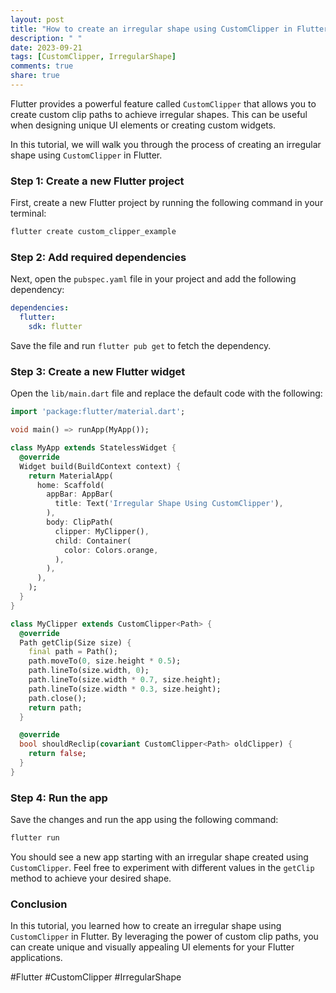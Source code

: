 ```yaml
---
layout: post
title: "How to create an irregular shape using CustomClipper in Flutter"
description: " "
date: 2023-09-21
tags: [CustomClipper, IrregularShape]
comments: true
share: true
---
```


Flutter provides a powerful feature called `CustomClipper` that allows you to create custom clip paths to achieve irregular shapes. This can be useful when designing unique UI elements or creating custom widgets.

In this tutorial, we will walk you through the process of creating an irregular shape using `CustomClipper` in Flutter.

### Step 1: Create a new Flutter project

First, create a new Flutter project by running the following command in your terminal:

```dart
flutter create custom_clipper_example
```

### Step 2: Add required dependencies

Next, open the `pubspec.yaml` file in your project and add the following dependency:

```yaml
dependencies:
  flutter:
    sdk: flutter
```

Save the file and run `flutter pub get` to fetch the dependency.

### Step 3: Create a new Flutter widget

Open the `lib/main.dart` file and replace the default code with the following:

```dart
import 'package:flutter/material.dart';

void main() => runApp(MyApp());

class MyApp extends StatelessWidget {
  @override
  Widget build(BuildContext context) {
    return MaterialApp(
      home: Scaffold(
        appBar: AppBar(
          title: Text('Irregular Shape Using CustomClipper'),
        ),
        body: ClipPath(
          clipper: MyClipper(),
          child: Container(
            color: Colors.orange,
          ),
        ),
      ),
    );
  }
}

class MyClipper extends CustomClipper<Path> {
  @override
  Path getClip(Size size) {
    final path = Path();
    path.moveTo(0, size.height * 0.5);
    path.lineTo(size.width, 0);
    path.lineTo(size.width * 0.7, size.height);
    path.lineTo(size.width * 0.3, size.height);
    path.close();
    return path;
  }

  @override
  bool shouldReclip(covariant CustomClipper<Path> oldClipper) {
    return false;
  }
}
```

### Step 4: Run the app

Save the changes and run the app using the following command:

```dart
flutter run
```

You should see a new app starting with an irregular shape created using `CustomClipper`. Feel free to experiment with different values in the `getClip` method to achieve your desired shape.

### Conclusion

In this tutorial, you learned how to create an irregular shape using `CustomClipper` in Flutter. By leveraging the power of custom clip paths, you can create unique and visually appealing UI elements for your Flutter applications.

#Flutter #CustomClipper #IrregularShape